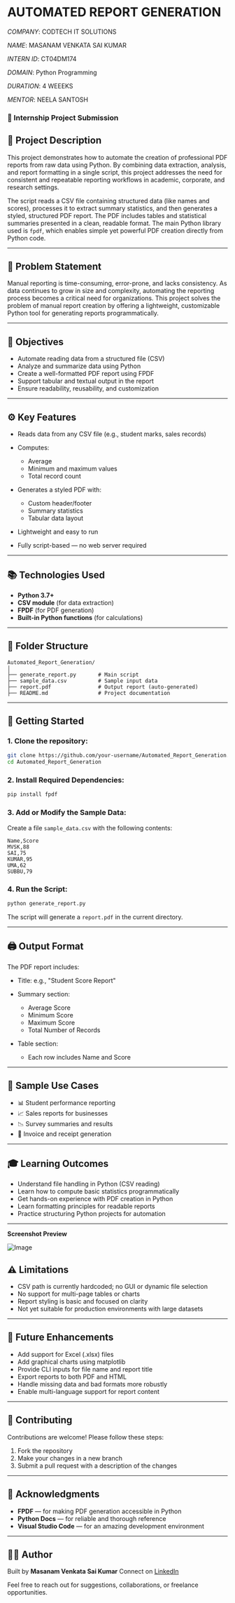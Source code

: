 # AUTOMATED REPORT GENERATION

*COMPANY*: CODTECH IT SOLUTIONS

*NAME*: MASANAM VENKATA SAI KUMAR

*INTERN ID*: CT04DM174

*DOMAIN*: Python Programming 

 *DURATION*: 4 WEEEKS

*MENTOR*: NEELA SANTOSH

### 📌 Internship Project Submission

## 📘 Project Description

This project demonstrates how to automate the creation of professional PDF reports from raw data using Python. By combining data extraction, analysis, and report formatting in a single script, this project addresses the need for consistent and repeatable reporting workflows in academic, corporate, and research settings.

The script reads a CSV file containing structured data (like names and scores), processes it to extract summary statistics, and then generates a styled, structured PDF report. The PDF includes tables and statistical summaries presented in a clean, readable format. The main Python library used is `fpdf`, which enables simple yet powerful PDF creation directly from Python code.

---

## 🎯 Problem Statement

Manual reporting is time-consuming, error-prone, and lacks consistency. As data continues to grow in size and complexity, automating the reporting process becomes a critical need for organizations. This project solves the problem of manual report creation by offering a lightweight, customizable Python tool for generating reports programmatically.

---

## 🎯 Objectives

* Automate reading data from a structured file (CSV)
* Analyze and summarize data using Python
* Create a well-formatted PDF report using FPDF
* Support tabular and textual output in the report
* Ensure readability, reusability, and customization

---

## ⚙️ Key Features

* Reads data from any CSV file (e.g., student marks, sales records)
* Computes:

  * Average
  * Minimum and maximum values
  * Total record count
* Generates a styled PDF with:

  * Custom header/footer
  * Summary statistics
  * Tabular data layout
* Lightweight and easy to run
* Fully script-based — no web server required

---

## 📚 Technologies Used

* **Python 3.7+**
* **CSV module** (for data extraction)
* **FPDF** (for PDF generation)
* **Built-in Python functions** (for calculations)

---

## 📂 Folder Structure

```
Automated_Report_Generation/
│
├── generate_report.py       # Main script
├── sample_data.csv          # Sample input data
├── report.pdf               # Output report (auto-generated)
├── README.md                # Project documentation
```

---

## 🚀 Getting Started

### 1. Clone the repository:

```bash
git clone https://github.com/your-username/Automated_Report_Generation.git
cd Automated_Report_Generation
```

### 2. Install Required Dependencies:

```bash
pip install fpdf
```

### 3. Add or Modify the Sample Data:

Create a file `sample_data.csv` with the following contents:

```csv
Name,Score
MVSK,88
SAI,75
KUMAR,95
UMA,62
SUBBU,79
```

### 4. Run the Script:

```bash
python generate_report.py
```

The script will generate a `report.pdf` in the current directory.

---

## 🖨️ Output Format

The PDF report includes:

* Title: e.g., "Student Score Report"
* Summary section:

  * Average Score
  * Minimum Score
  * Maximum Score
  * Total Number of Records
* Table section:

  * Each row includes Name and Score

---

## 🧪 Sample Use Cases

* 📊 Student performance reporting
* 📈 Sales reports for businesses
* 📉 Survey summaries and results
* 🧾 Invoice and receipt generation

---

## 🎓 Learning Outcomes

* Understand file handling in Python (CSV reading)
* Learn how to compute basic statistics programmatically
* Get hands-on experience with PDF creation in Python
* Learn formatting principles for readable reports
* Practice structuring Python projects for automation

---
**Screenshot Preview**

![Image](https://github.com/user-attachments/assets/59d2e17c-fc16-4464-b2d6-982170e5fa5b)


## ⚠️ Limitations

* CSV path is currently hardcoded; no GUI or dynamic file selection
* No support for multi-page tables or charts
* Report styling is basic and focused on clarity
* Not yet suitable for production environments with large datasets

---

## 🔮 Future Enhancements

* Add support for Excel (.xlsx) files
* Add graphical charts using matplotlib
* Provide CLI inputs for file name and report title
* Export reports to both PDF and HTML
* Handle missing data and bad formats more robustly
* Enable multi-language support for report content

---

## 🤝 Contributing

Contributions are welcome! Please follow these steps:

1. Fork the repository
2. Make your changes in a new branch
3. Submit a pull request with a description of the changes

---

## 🙏 Acknowledgments

* **FPDF** — for making PDF generation accessible in Python
* **Python Docs** — for reliable and thorough reference
* **Visual Studio Code** — for an amazing development environment

---

## 👨‍💻 Author

Built by **Masanam Venkata Sai Kumar**
Connect on [LinkedIn](https://www.linkedin.com/in/venkata-sai-kumar-masanam-56458a27b)

Feel free to reach out for suggestions, collaborations, or freelance opportunities.
